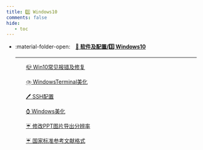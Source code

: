 ```yaml
---
title: 3️⃣ Windows10
comments: false
hide:
   - toc
---
```


<div class="grid cards index-info" markdown>

-   :material-folder-open:&emsp;__[🎀 软件及配置/3️⃣ Windows10](./index.md)__

	---

	&emsp;&emsp;[📪 Win10常见报错及修复](./A.md)

	&emsp;&emsp;[⛈️ WindowsTerminal美化](./B.md)

	&emsp;&emsp;[🖊️ SSH配置](./BB.md)

	&emsp;&emsp;[⌚ Windows美化](./C.md)

	&emsp;&emsp;[☔ 修改PPT图片导出分辨率](./D.md)

	&emsp;&emsp;[☔ 国家标准参考文献格式](./E.md)

</div>